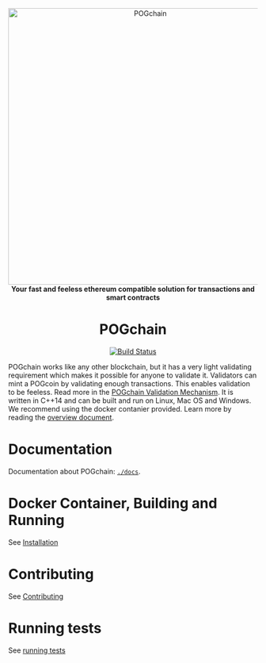 <div align="center">
<a href="https://STORP.com/POGchain"><img alt="POGchain" src="https://i.imgur.com/mZy2zhc.png" width="558" /></a>
<br/>
<strong>Your fast and feeless ethereum compatible solution for transactions and smart contracts</strong>
<h1>POGchain</h1>
</div>
<p align="center">
<a href="https://github.com/storp-inc/POGchain/actions"><img alt="Build Status" src="https://github.com/stellar/stellar-core/workflows/.github/workflows/build.yml/badge.svg?branch=auto" /></a>
</p>

POGchain works like any other blockchain, but it has a very light validating requirement which makes it possible for anyone to validate it. Validators can mint a POGcoin by validating enough transactions. This enables validation to be feeless. Read more in the [POGchain Validation Mechanism](https://github.com/storp-inc/POGchain/blob/master/pogcvm/pogcvm/readme.md).
It is written in C++14 and can be built and run on Linux, Mac OS and Windows. We recommend using the docker contanier provided.
Learn more by reading the [overview document](https://github.com/storp-inc/POGchain/blob/master/docs/readme.md).

# Documentation

Documentation about POGchain:
[`./docs`](https://github.com/storp-inc/POGchain/tree/master/docs).

# Docker Container, Building and Running 

See [Installation](./INSTALL.md)

# Contributing

See [Contributing](./CONTRIBUTING.md)

# Running tests

See [running tests](./CONTRIBUTING.md#running-tests)

